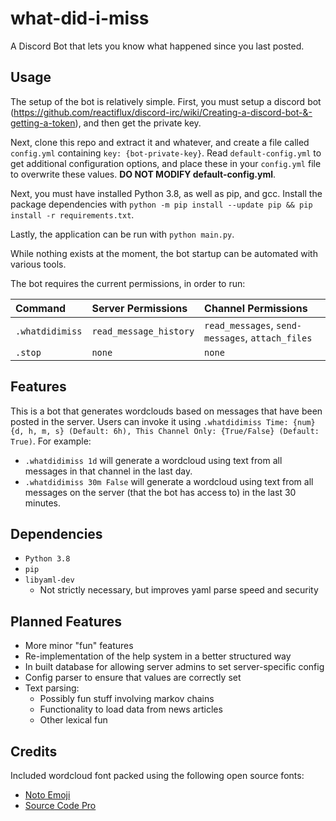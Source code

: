 # what-did-i-miss

A Discord Bot that lets you know what happened since you last posted.

## Usage

The setup of the bot is relatively simple. First, you must setup a discord bot (https://github.com/reactiflux/discord-irc/wiki/Creating-a-discord-bot-&-getting-a-token), and then get the private key.

Next, clone this repo and extract it and whatever, and create a file called `config.yml` containing `key: {bot-private-key}`. Read `default-config.yml` to get additional configuration options, and place these in your `config.yml` file to overwrite these values. **DO NOT MODIFY default-config.yml**.

Next, you must have installed Python 3.8, as well as pip, and gcc. Install the package dependencies with `python -m pip install --update pip && pip install -r requirements.txt`.

Lastly, the application can be run with `python main.py`.

While nothing exists at the moment, the bot startup can be automated with various tools.

The bot requires the current permissions, in order to run:

| Command         | Server Permissions     | Channel Permissions                              |
| :-------------- | :--------------------- | :----------------------------------------------- |
| `.whatdidimiss` | `read_message_history` | `read_messages`, `send-messages`, `attach_files` |
| `.stop`         | `none`                 | `none`                                           |


## Features

This is a bot that generates wordclouds based on messages that have been posted in the server. Users can invoke it using `.whatdidimiss Time: {num}{d, h, m, s} (Default: 6h), This Channel Only: {True/False} (Default: True)`. For example:

- `.whatdidimiss 1d` will generate a wordcloud using text from all messages in that channel in the last day.
- `.whatdidimiss 30m False` will generate a wordcloud using text from all messages on the server (that the bot has access to) in the last 30 minutes.

## Dependencies

- `Python 3.8`
- `pip`
- `libyaml-dev`
    - Not strictly necessary, but improves yaml parse speed and security

## Planned Features

- More minor "fun" features
- Re-implementation of the help system in a better structured way
- In built database for allowing server admins to set server-specific config
- Config parser to ensure that values are correctly set
- Text parsing:
    - Possibly fun stuff involving markov chains
    - Functionality to load data from news articles
    - Other lexical fun

## Credits

Included wordcloud font packed using the following open source fonts:

- [Noto Emoji](https://www.google.com/get/noto/)
- [Source Code Pro](https://github.com/adobe-fonts/source-code-pro)
